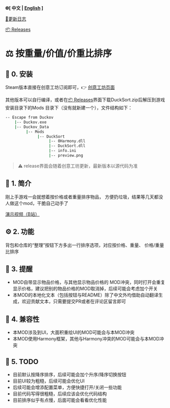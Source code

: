 ﻿**🌐[ 中文 | [English](README_en.md) ]**

[📝更新日志](CHANGELOG.md)

[📦 Releases](https://github.com/JMC2002/Duckov-Sort/releases)

# ⚖️ 按重量/价值/价重比排序
## 🧩 0. 安装
Steam版本直接在创意工坊订阅即可，👉 [创意工坊页面](https://steamcommunity.com/sharedfiles/filedetails/?id=3592004817)

其他版本可以自行编译，或者在[📦 Releases](https://github.com/JMC2002/Duckov-Sort/releases)界面下载DuckSort.zip后解压到游戏安装目录下的Mods
目录下（没有就新建一个），文件结构如下：
```sh
-- Escape from Duckov
    |-- Duckov.exe
    |-- Duckov_Data
         |-- Mods
              |-- DuckSort
                   |-- 0Harmony.dll
                   |-- DuckSort.dll
                   |-- info.ini
                   |-- preview.png
```
> ⚠️ release界面会随着创意工坊更新，最新版本以源代码为准

## 🧠 1. 简介
刚上手游戏一会就想着按价格或者重量排序物品，
方便扔垃圾，结果等几天都没人做这个mod，干脆自己动手了

[演示视频（B站）](https://www.bilibili.com/video/BV1uBsBzMEm4/?vd_source=a23dec0dc1d809e1d014dd2f9135e10b#reply278472261105)

## ⚙️ 2. 功能
背包和仓库的“整理”按钮下方多出一行排序选项，对应按价格、重量、
价格/重量比排序

## 🔔 3. 提醒
- MOD自带显示物品价格，与其他显示物品价格的
MOD冲突，同时打开会重复显示价格，建议把别的物品价格的MOD取消掉，后续可能会考虑加个开关
- 本MOD的本地化文本（包括按钮与README）除了中文外均借助自动翻译生成，欢迎贡献文本，只需要提交PR或者在评论区留言即可

## 🧩 4. 兼容性
- 本MOD涉及到UI，大面积重绘UI的MOD可能会与本MOD冲突
- 本MOD使用Harmony框架，其他与Harmony冲突的MOD可能会与本MOD冲突

## 🧭 5. TODO
- 目前默认按降序排序，后续可能会加个升序/降序切换按钮
- 目前UI较为粗糙，后续可能会优化UI
- 后续可能会增添配置菜单，方便快捷打开/关闭一些功能
- 目前代码写得很粗糙，后续应该会优化代码结构
- 目前排序似乎有点慢，后面可能会看看优化性能